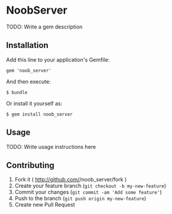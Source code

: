 # NoobServer

TODO: Write a gem description

## Installation

Add this line to your application's Gemfile:

    gem 'noob_server'

And then execute:

    $ bundle

Or install it yourself as:

    $ gem install noob_server

## Usage

TODO: Write usage instructions here

## Contributing

1. Fork it ( http://github.com/<my-github-username>/noob_server/fork )
2. Create your feature branch (`git checkout -b my-new-feature`)
3. Commit your changes (`git commit -am 'Add some feature'`)
4. Push to the branch (`git push origin my-new-feature`)
5. Create new Pull Request
